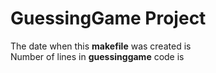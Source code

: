 # GuessingGame Project
The date when this **makefile**  was created is  
Number of lines in **guessinggame** code is 
